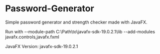 # Password-Generator
Simple password generator and strength checker made with JavaFX.

Run with --module-path C:\Path\to\javafx-sdk-19.0.2.1\lib --add-modules javafx.controls,javafx.fxml

JavaFX Version: javafx-sdk-19.0.2.1
